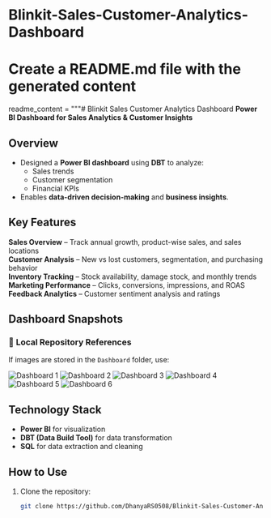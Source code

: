 # Blinkit-Sales-Customer-Analytics-Dashboard
# Create a README.md file with the generated content
readme_content = """# Blinkit Sales Customer Analytics Dashboard
**Power BI Dashboard for Sales Analytics & Customer Insights**  

## Overview
- Designed a **Power BI dashboard** using **DBT** to analyze:
  - Sales trends  
  - Customer segmentation  
  - Financial KPIs  
- Enables **data-driven decision-making** and **business insights**.

## Key Features
 **Sales Overview** – Track annual growth, product-wise sales, and sales locations  
 **Customer Analysis** – New vs lost customers, segmentation, and purchasing behavior  
 **Inventory Tracking** – Stock availability, damage stock, and monthly trends  
 **Marketing Performance** – Clicks, conversions, impressions, and ROAS  
 **Feedback Analytics** – Customer sentiment analysis and ratings  

## Dashboard Snapshots
### 📌 **Local Repository References**
If images are stored in the `Dashboard` folder, use:

![Dashboard 1](https://raw.githubusercontent.com/DhanyaRS0508/Blinkit-Sales-Customer-Analytics-Dashboard-/main/Dashboard/Dashboard%201.png)
![Dashboard 2](https://raw.githubusercontent.com/DhanyaRS0508/Blinkit-Sales-Customer-Analytics-Dashboard-/main/Dashboard/Dashboard%202.png)
![Dashboard 3](https://raw.githubusercontent.com/DhanyaRS0508/Blinkit-Sales-Customer-Analytics-Dashboard-/main/Dashboard/Dashboard%203.png)
![Dashboard 4](https://raw.githubusercontent.com/DhanyaRS0508/Blinkit-Sales-Customer-Analytics-Dashboard-/main/Dashboard/Dashboard%204.png)
![Dashboard 5](https://raw.githubusercontent.com/DhanyaRS0508/Blinkit-Sales-Customer-Analytics-Dashboard-/main/Dashboard/Dashboard%205.png)
![Dashboard 6](https://raw.githubusercontent.com/DhanyaRS0508/Blinkit-Sales-Customer-Analytics-Dashboard-/main/Dashboard/Dashboard%206.png)




## Technology Stack
- **Power BI** for visualization  
- **DBT (Data Build Tool)** for data transformation  
- **SQL** for data extraction and cleaning  

## How to Use
1. Clone the repository:
   ```sh
   git clone https://github.com/DhanyaRS0508/Blinkit-Sales-Customer-Analytics-Dashboard.git
